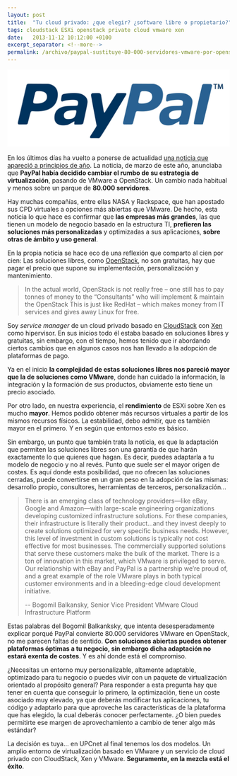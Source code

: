 ```yaml
---
layout: post
title:  "Tu cloud privado: ¿que elegir? ¿software libre o propietario?"
tags: cloudstack ESXi openstack private cloud vmware xen
date:   2013-11-12 10:12:00 +0100
excerpt_separator: <!--more-->
permalink: /archivo/paypal-sustituye-80-000-servidores-vmware-por-openstack
---
```


![Paypal logo](/assets/img/paypal_logo.jpg) 

En los últimos días ha vuelto a ponerse de actualidad [una noticia que apareció a principios de año](https://www.forbes.com/sites/reuvencohen/2013/03/26/paypal-to-drop-vmware-from-80000-servers-and-replace-it-with-openstack/). La noticia, de marzo de este año, anunciaba que **PayPal había decidido cambiar el rumbo de su estrategia de virtualización**, pasando de VMware a OpenStack. Un cambio nada habitual y menos sobre un parque de **80.000 servidores**.

Hay muchas compañías, entre ellas NASA y Rackspace, que han apostado sus CPD virtuales a opciones más abiertas que VMware. De hecho, esta noticia lo que hace es confirmar que **las empresas más grandes**, las que tienen un modelo de negocio basado en la estructura TI, **prefieren las soluciones más personalizadas** y optimizadas a sus aplicaciones, **sobre otras de ámbito y uso general**.

En la propia noticia se hace eco de una reflexión que comparto al cien por cien: Las soluciones libres, como [OpenStack](https://www.openstack.org/), no son gratuitas, hay que pagar el precio que supone su implementación, personalización y mantenimiento.

> In the actual world, OpenStack is not really free – one still has to pay tonnes of money to the “Consultants” who will implement & maintain the OpenStack   This is just like RedHat – which makes money from IT services and gives away Linux for free.

Soy *service manager* de un cloud privado basado en [CloudStack](https://cloudstack.apache.org/) con [Xen](https://www.citrix.com/products/xenserver/overview.html) como hipervisor. En sus inicios todo él estaba basado en soluciones libres y gratuitas, sin embargo, con el tiempo, hemos tenido que ir abordando ciertos cambios que en algunos casos nos han llevado a la adopción de plataformas de pago.

Ya en el inicio **la complejidad de estas soluciones libres nos pareció mayor que la de soluciones como VMware**, donde han cuidado la información, la integración y la formación de sus productos, obviamente esto tiene un precio asociado.

Por otro lado, en nuestra experiencia, el **rendimiento** de ESXi sobre Xen es mucho **mayor**. Hemos podido obtener más recursos virtuales a partir de los mismos recursos físicos. La estabilidad, debo admitir, que es también mayor en el primero. Y en según que entornos esto es básico.

Sin embargo, un punto que también trata la noticia, es que la adaptación que permiten las soluciones libres son una garantía de que harán exactamente lo que quieres que hagan. Es decir, puedes adaptarla a tu modelo de negocio y no al revés. Punto que suele ser el mayor origen de costes. Es aquí donde esta posibilidad, que no ofrecen las soluciones cerradas, puede convertirse en un gran peso en la adopción de las mismas: desarrollo propio, consultores, herramientas de terceros, personalización…

> There is an emerging class of technology providers—like eBay, Google and Amazon—with large-scale engineering organizations developing customized infrastructure solutions. For these companies, their infrastructure is literally their product…and they invest deeply to create solutions optimized for very specific business needs. However, this level of investment in custom solutions is typically not cost effective for most businesses. The commercially supported solutions that serve these customers make the bulk of the market. There is a ton of innovation in this market, which VMware is privileged to serve. Our relationship with eBay and PayPal is a partnership we’re proud of, and a great example of the role VMware plays in both typical customer environments and in a bleeding-edge cloud development initiative.
>
> -- Bogomil Balkansky, Senior Vice President VMware Cloud Infrastructure Platform

Estas palabras del Bogomil Balkanksky, que intenta desesperadamente explicar porqué PayPal convierte 80.000 servidores VMware en OpenStack, no me parecen faltas de sentido. **Con soluciones abiertas puedes obtener plataformas óptimas a tu negocio, sin embargo dicha adaptación no estará exenta de costes**. Y es ahí donde está el compromiso.

¿Necesitas un entorno muy personalizable, altamente adaptable, optimizado para tu negocio o puedes vivir con un paquete de virtualización orientado al propósito general? Para responder a esta pregunta hay que tener en cuenta que conseguir lo primero, la optimización, tiene un coste asociado muy elevado, ya que deberás modificar tus aplicaciones, tu código y adaptarlo para que aproveche las características de la plataforma que has elegido, la cual deberás conocer perfectamente. ¿O bien puedes permitirte ese margen de aprovechamiento a cambio de tener algo más estándar?

La decisión es tuya… en UPCnet al final tenemos los dos modelos. Un amplio entorno de virtualización basado en VMware y un servicio de cloud privado con CloudStack, Xen y VMware. **Seguramente, en la mezcla está el éxito**.
